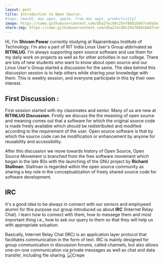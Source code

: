 ```yaml
---
layout: post
title: Introduction to Open Source.
#tags: [macOS, mac apps, apple, free mac apps, productivity]
image: https://camo.githubusercontent.com/d5a27ec89c25ef8b01bb87ce0a5e138e8a21deb8/68747470733a2f2f6172617361746173617967696e2e6769746875622e696f2f6f70656e6c6f676f732f6c6f676f732f726563757273652e6a7067
share-img: https://camo.githubusercontent.com/d5a27ec89c25ef8b01bb87ce0a5e138e8a21deb8/68747470733a2f2f6172617361746173617967696e2e6769746875622e696f2f6f70656e6c6f676f732f6c6f676f732f726563757273652e6a7067
---
```


Hi, I'm __Shivam Pawar__ currently studying at Rajarambapu Institute of Technology. I'm also a part of RIT India Linux User's Group abbrivated as __RITINLUG__. I'm always supporting open source software and use them for my daily work on projects as well as for other activities in our college.
There are lots of new students who want to know about open source and our Linux User's Group started a discussion for the same.
The idea behind this discussion session is to help others while sharing your knowledge with them. This is weekly session, and everyone participate in this by their own interest.

## First Discussion :
First session started with my classmates and senior. Many of us are new at __RITINLUG Discussion__. Firstly we discuss the the meaninig of open source and meaning comes out that a software for which the original source code is made freely available which should be redistributed and modified according to the requirement of the user. Open source software is that by which the source code can be modification or enhancement by anyone for reusability and accessibility.

After this discussion we move towards history of Open Source, Open Source Movement is branched from the free software movement which began in the late 80s with the launching of the GNU project by __Richard Stallman__. Stallman is regarded within the open source community as sharing a key role in the conceptualization of freely shared source code for software development.

## IRC
It's a good idea to be always in connect with our seniors and employeed alumni for this purpose our group introduced us about __IRC__ (Internet Relay Chat). I learn how to connect with them, how to messege them and most important thing i.e., how to ask our query to them so that they will help us with appropriate soluation.

Basically, Internet Relay Chat (IRC) is an application layer protocol that facilitates communication in the form of text.
IRC is mainly designed for group communication in discussion forums, called channels, but also allows one-on-one communication via private messages as well as chat and data transfer, including file sharing.
![Crepe](http://s3-media3.fl.yelpcdn.com/bphoto/cQ1Yoa75m2yUFFbY2xwuqw/348s.jpg)

